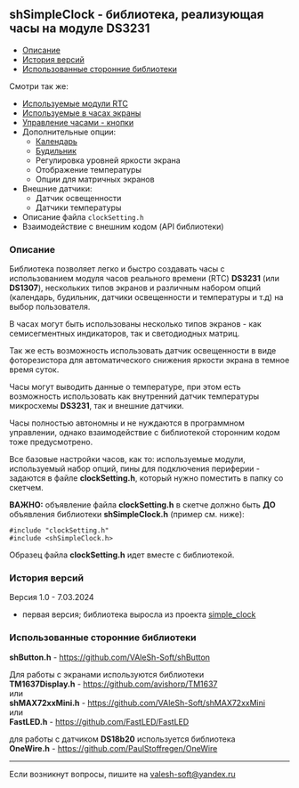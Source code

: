 ## shSimpleClock - библиотека, реализующая часы на модуле DS3231

- [Описание](#описание)
- [История версий](#история-версий)
- [Использованные сторонние библиотеки](#использованные-сторонние-библиотеки)

Смотри так же:
- [Используемые модули RTC](docs/rtc.md)
- [Используемые в часах экраны](docs/displays.md)
- [Управление часами - кнопки](docs/buttons.md)
- Дополнительные опции:
  - [Календарь](docs/calendar.md)
  - [Будильник](docs/alarm.md)
  - Регулировка уровней яркости экрана
  - Отображение температуры
  - Опции для матричных экранов
- Внешние датчики:
  - Датчик освещенности
  - Датчики температуры
- Описание файла `clockSetting.h`
- Взаимодействие с внешним кодом (API библиотеки)

### Описание

Библиотека позволяет легко и быстро создавать часы с использованием модуля часов реального времени (RTC) **DS3231** (или **DS1307**), нескольких типов экранов и различным набором опций (календарь, будильник, датчики освещенности и температуры и т.д) на выбор пользователя.

В часах могут быть использованы несколько типов экранов - как семисегментных индикаторов, так и светодиодных матриц.

Так же есть возможность использовать датчик освещенности в виде фоторезистора для автоматического снижения яркости экрана в темное время суток.

Часы могут выводить данные о температуре, при этом есть возможность использовать как внутренний датчик температуры микросхемы **DS3231**, так и внешние датчики.

Часы полностью автономны и не нуждаются в программном управлении, однако взаимодействие с библиотекой сторонним кодом тоже предусмотрено.

Все базовые настройки часов, как то: используемые модули, используемый набор опций, пины для подключения периферии - задаются в файле **clockSetting.h**, который нужно поместить в папку со скетчем.

**ВАЖНО:** объявление файла **clockSetting.h** в скетче должно быть **ДО** объявления библиотеки **shSimpleClock.h** (пример см. ниже):

```
#include "clockSetting.h"
#include <shSimpleClock.h>
```

Образец файла **clockSetting.h** идет вместе с библиотекой.

### История версий

Версия 1.0 - 7.03.2024
 + первая версия; библиотека выросла из проекта [simple_clock](https://github.com/VAleSh-Soft/simple_clock)

### Использованные сторонние библиотеки

**shButton.h** - https://github.com/VAleSh-Soft/shButton<br>

Для работы с экранами используются библиотеки<br>
**TM1637Display.h** - https://github.com/avishorp/TM1637<br>
или<br>
**shMAX72xxMini.h** - https://github.com/VAleSh-Soft/shMAX72xxMini<br>
или <br>
**FastLED.h** - https://github.com/FastLED/FastLED<br>

для работы с датчиком **DS18b20** используется библиотека<br>
**OneWire.h** - https://github.com/PaulStoffregen/OneWire

<hr>

Если возникнут вопросы, пишите на valesh-soft@yandex.ru 
